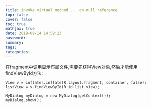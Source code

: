 ```yaml
---
title: invoke virtual method ... on null reference
top: false
cover: false
toc: true
mathjax: true
date: 2019-09-14 14:59:23
password:
summary:
tags:
categories:
---
```


在fragment中调用显示布局文件,需要先获得View对象,然后才能使用findViewById方法:
```
View v = inflater.inflate(R.layout.fragment, container, false);
listView = v.findViewById(R.id.list_view);

MyDialog myDialog = new MyDialog(getContext());
myDialog.show();
```
